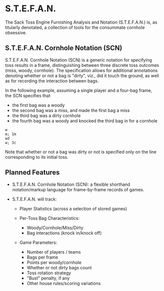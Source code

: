 # S.T.E.F.A.N.

The Sack Toss Engine Furnishing Analysis and Notation (S.T.E.F.A.N.)
is, as titularly denotated, a collection of tools for the consummate 
cornhole obsessive. 

## S.T.E.F.A.N. Cornhole Notation (SCN)
S.T.E.F.A.N. Cornhole Notation (SCN) is a generic notation for
specifying toss results in a frame, distinguishing between three
discrete toss outcomes (miss, woody, cornhole). The specification
allows for additional annotations denoting whether or not a bag is
"dirty", viz., did it touch the ground, as well as for recording the
interaction between bags.

In the following example, assuming a single player and a four-bag
frame, the SCN specifies that
- the first bag was a woody
- the second bag was a miss, and made the first bag a miss
- the third bag was a dirty cornhole
- the fourth bag was a woody and knocked the third bag in for a
  cornhole

```
w
m; 1m
wd
w; 3c
```

Note that whether or not a bag was dirty or not is specified
only on the line corresponding to its initial toss.

## Planned Features
- S.T.E.F.A.N. Cornhole Notation (SCN): a flexible shorthand
  notation/markup language for frame-by-frame records of games.

- S.T.E.F.A.N. will track:
    - Player Statistics (across a selection of stored games)

    - Per-Toss Bag Characteristics:
      - Woody/Cornhole/Miss/Dirty
      - Bag interactions (knock in/knock off)

    - Game Parameters:
      - Number of players / teams
      - Bags per frame
      - Points per woody/cornhole
      - Whether or not dirty bags count
      - Toss rotation strategy
      - "Bust" penalty, if any
      - Other house rules/scoring variations
